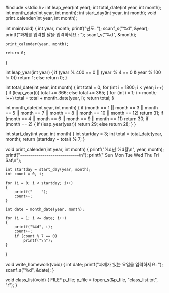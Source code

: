 #include <stdio.h>
int leap_year(int year);
int total_date(int year, int month);
int month_date(int year, int month);
int start_day(int year, int month);
void print_calender(int year, int month);

int main(void)
{
	int year, month;
	printf("년도: ");
	scanf_s("%d", &year);
	printf("과제를 입력할 달을 입력하세요 : ");
	scanf_s("%d", &month);

	print_calender(year, month);

	return 0;
}

int leap_year(int year)
{
	if (year % 400 == 0 || (year % 4 == 0 & year % 100 != 0))
		return 1;
	else
		return 0;
}

int total_date(int year, int month) 
{
	int total = 0;
	for (int i = 1800; i < year; i++) {
		if (leap_year(i)) 
			total += 366; 
		else 
			total += 365;
	}
	for (int i = 1; i < month; i++) 
		total = total + month_date(year, i);
	return total;
}

int month_date(int year, int month)
{
	if (month == 1 || month == 3 || month == 5 || month == 7 || month == 8 || month == 10 || month == 12) return 31;
	if (month == 4 || month == 6 || month == 9 || month == 11) return 30;
	if (month == 2) {
		if (leap_year(year)) return 29;
		else return 28;
	}
}

int start_day(int year, int month)
{
 	int startday = 3;
	int total = total_date(year, month);
	return (startday + total) % 7;
}

void print_calender(int year, int month)
{
	printf("%d년 %d월\n", year, month);
	printf("-----------------------------\n");
	printf(" Sun Mon Tue Wed Thu Fri Sat\n");

	int startday = start_day(year, month);
	int count = 0, i;

	for (i = 0; i < startday; i++)
	{
		printf("    ");
		count++;
	}

	int date = month_date(year, month);
	
	for (i = 1; i <= date; i++)
	{
		printf("%4d", i);
		count++;
		if (count % 7 == 0)
			printf("\n");
	}
}

void write_homework(void)
{
	int date;
	printf("과제가 있는 요일을 입력하세요: ");
	scanf_s("%d", &date);
}

void class_list(void)
{
	FILE* p_file;
	p_file = fopen_s(&p_file, "class_list.txt", "r");
}
